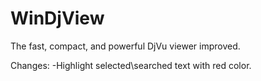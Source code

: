 # WinDjView
The fast, compact, and powerful DjVu viewer improved.

Changes:
-Highlight selected\searched text with red color.
